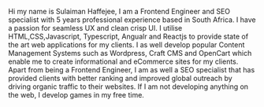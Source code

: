 <p>Hi my name is Sulaiman Haffejee, I am a Frontend Engineer and SEO specialist with 5 years professional experience based in South Africa. I have a passion for seamless UX and clean crisp UI. I utilise HTML,CSS,Javascript, Typescript, Angualr and Reactjs to provide state of the art web applications for my clients. I as well develop popular Content Management Systems such as Wordpress, Craft CMS and OpenCart which enable me to create informational and eCommerce sites for my clients. Apart from being a Frontend Engineer, I am as well a SEO specialist that has provided clients with better ranking and improved global outreach by driving organic traffic to their websites. If I am not developing anything on the web, I develop games in my free time.</p>
